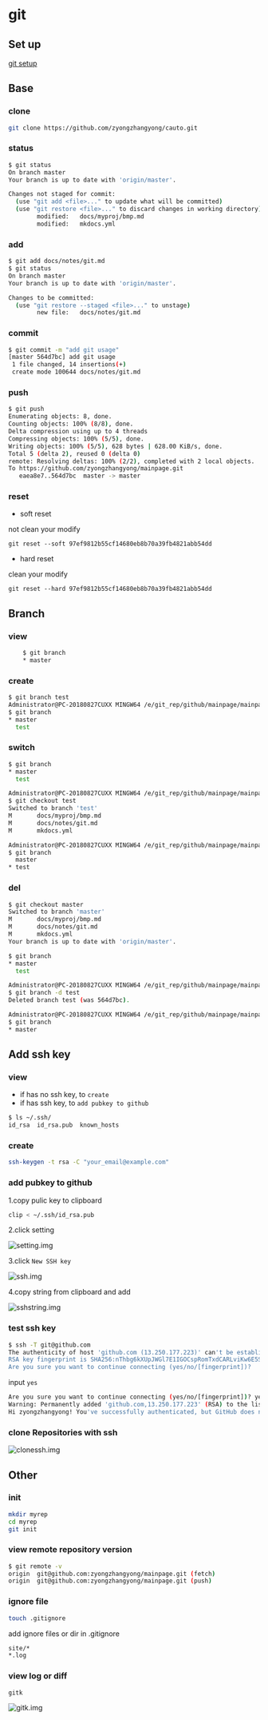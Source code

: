 # git

## Set up

[git setup](https://git-scm.com/)

## Base

### clone

```bash
git clone https://github.com/zyongzhangyong/cauto.git
```

### status

```bash
$ git status
On branch master
Your branch is up to date with 'origin/master'.

Changes not staged for commit:
  (use "git add <file>..." to update what will be committed)
  (use "git restore <file>..." to discard changes in working directory)
        modified:   docs/myproj/bmp.md
        modified:   mkdocs.yml
```

### add

```bash
$ git add docs/notes/git.md
$ git status
On branch master
Your branch is up to date with 'origin/master'.

Changes to be committed:
  (use "git restore --staged <file>..." to unstage)
        new file:   docs/notes/git.md
```

### commit

```bash
$ git commit -m "add git usage"
[master 564d7bc] add git usage
 1 file changed, 14 insertions(+)
 create mode 100644 docs/notes/git.md

```

### push

```bash
$ git push
Enumerating objects: 8, done.
Counting objects: 100% (8/8), done.
Delta compression using up to 4 threads
Compressing objects: 100% (5/5), done.
Writing objects: 100% (5/5), 628 bytes | 628.00 KiB/s, done.
Total 5 (delta 2), reused 0 (delta 0)
remote: Resolving deltas: 100% (2/2), completed with 2 local objects.
To https://github.com/zyongzhangyong/mainpage.git
   eaea8e7..564d7bc  master -> master

```

### reset
* soft reset

not clean your modify 
```shell
git reset --soft 97ef9812b55cf14680eb8b70a39fb4821abb54dd
```

* hard reset

clean your modify 
```shell
git reset --hard 97ef9812b55cf14680eb8b70a39fb4821abb54dd
```


## Branch

### view
```bash
	$ git branch
	* master
```

### create

```bash
$ git branch test
Administrator@PC-20180827CUXX MINGW64 /e/git_rep/github/mainpage/mainpage (master)
$ git branch
* master
  test
```
### switch
```bash
$ git branch
* master
  test

Administrator@PC-20180827CUXX MINGW64 /e/git_rep/github/mainpage/mainpage (master)
$ git checkout test
Switched to branch 'test'
M       docs/myproj/bmp.md
M       docs/notes/git.md
M       mkdocs.yml

Administrator@PC-20180827CUXX MINGW64 /e/git_rep/github/mainpage/mainpage (test)
$ git branch
  master
* test
```

### del
```bash
$ git checkout master
Switched to branch 'master'
M       docs/myproj/bmp.md
M       docs/notes/git.md
M       mkdocs.yml
Your branch is up to date with 'origin/master'.

$ git branch
* master
  test

Administrator@PC-20180827CUXX MINGW64 /e/git_rep/github/mainpage/mainpage (master)
$ git branch -d test
Deleted branch test (was 564d7bc).

Administrator@PC-20180827CUXX MINGW64 /e/git_rep/github/mainpage/mainpage (master)
$ git branch
* master
```

## Add ssh key

### view
* if has no ssh key, to `create`
* if has ssh key, to `add pubkey to github`
```bash
$ ls ~/.ssh/
id_rsa  id_rsa.pub  known_hosts
```


### create

```bash
ssh-keygen -t rsa -C "your_email@example.com"
```

### add pubkey to github

1.copy pulic key to clipboard

```bash
clip < ~/.ssh/id_rsa.pub
```

2.click setting

![setting.img](../img/github_setting.jpg)

3.click `New SSH key`

![ssh.img](../img/github_ssh.jpg)

4.copy string from clipboard and add

![sshstring.img](../img/github_ssh_copy.jpg)

### test ssh key
```bash
$ ssh -T git@github.com
The authenticity of host 'github.com (13.250.177.223)' can't be established.
RSA key fingerprint is SHA256:nThbg6kXUpJWGl7E1IGOCspRomTxdCARLviKw6E5SY8.
Are you sure you want to continue connecting (yes/no/[fingerprint])? 
```
input `yes`
```bash
Are you sure you want to continue connecting (yes/no/[fingerprint])? yes
Warning: Permanently added 'github.com,13.250.177.223' (RSA) to the list of known hosts.
Hi zyongzhangyong! You've successfully authenticated, but GitHub does not provide shell access.
```


### clone Repositories with ssh

![clonessh.img](../img/github_clonessh.jpg)

## Other

### init

```bash
mkdir myrep
cd myrep
git init
```

### view remote repository version 

```bash
$ git remote -v
origin  git@github.com:zyongzhangyong/mainpage.git (fetch)
origin  git@github.com:zyongzhangyong/mainpage.git (push)
```

### ignore file

```bash
touch .gitignore
```

add ignore files or dir in .gitignore

```bash
site/*
*.log
```

### view log or diff

```bash
gitk
```

![gitk.img](../img/gitk.jpg)

